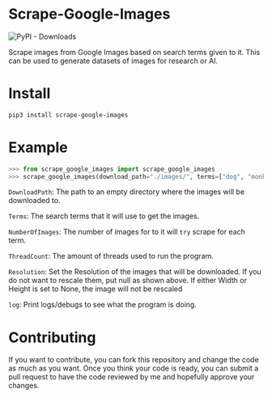 # Scrape-Google-Images
![PyPI - Downloads](https://img.shields.io/pypi/dm/your-package-name)

Scrape images from Google Images based on search terms given to it. This can be used to generate datasets of images for research or AI.

# Install
```bash
pip3 install scrape-google-images
```
# Example
```py
>>> from scrape_google_images import scrape_google_images
>>> scrape_google_images(download_path="./images/", terms=["dog", "monkey", "elephant"], number_of_images=25, thread_count=3, resolution=[None, None], log=False)
```
```DownloadPath```: The path to an empty directory where the images will be downloaded to.

```Terms```: The search terms that it will use to get the images.

```NumberOfImages```: The number of images for to it will ```try``` scrape for each term.

```ThreadCount```: The amount of threads used to run the program.

```Resolution```: Set the Resolution of the images that will be downloaded. If you do not want to rescale them, put null as shown above. If either Width or Height is set to None, the image will not be rescaled

```log```: Print logs/debugs to see what the program is doing.

# Contributing
If you want to contribute, you can fork this repository and change the code as much as you want. Once you think your code is ready, you can submit a pull request to have the code reviewed by me and hopefully approve your changes.
